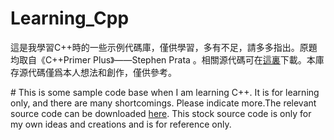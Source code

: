 <h1>Learning_Cpp</h1>
<p>這是我學習C++時的一些示例代碼庫，僅供學習，多有不足，請多多指出。原題均取自《C++Primer Plus》——Stephen Prata <!--张海龙 袁国忠译 （第六版）中文版----人民邮电出版社-->。相關源代碼可在<a href='http://www.epubit.com.cn/book/details/1132'>這裏</a>下載。本庫存源代碼僅爲本人想法和創作，僅供參考。</p>
# This is some sample code base when I am learning C++. 
It is for learning only, and there are many shortcomings. Please indicate more.The relevant source code can be downloaded <a href='http://www.epubit.com.cn/book/details/1132'>here</a>. This stock source code is only for my own ideas and creations and is for reference only.
